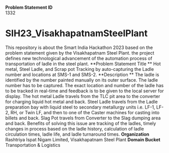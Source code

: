 **Problem Statement ID**	
1332
# SIH23_VisakhapatnamSteelPlant
This repository is about the Smart India Hackathon 2023 based on the problem statement  given by the Visakhapatnam Steel Plant. the project defines new technological advancement of the automation process of transportation of ladle in the steel plant. 
**Problem Statement Title	**
Hot metal, Steel Ladle, and Scrap pot Tracking by auto-capturing the Ladle number and locations at SMS-1 and SMS-2.
**Description	**
The ladle is identified by the number painted manually on its outer surface. The ladle number has to be captured. The exact location and number of the ladle has to be tracked in real-time and feedback is to be given to the local server for display. The hot metal Ladle travels from the TLC pit area to the converter for charging liquid hot metal and back. Steel Ladle travels from the Ladle preparation bay with liquid steel to secondary metallurgy units i.e. LF-1, LF-2, RH, or Twin LF, and then to one of the Caster machines for casting into billets and back. Slag Pot travels from Converter to the Slag dumping area and back. Benefits of solving this issue are tracking of the ladles, timely changes in process based on the ladle history, calculation of ladle circulation times, ladle life, and ladle turnaround times.
**Organization**	
Rashtriya Ispat Nigam Limited, Visakhapatnam Steel Plant
**Domain Bucket**
Transportation & Logistics
